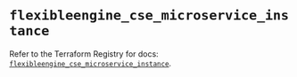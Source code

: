 # `flexibleengine_cse_microservice_instance`

Refer to the Terraform Registry for docs: [`flexibleengine_cse_microservice_instance`](https://registry.terraform.io/providers/flexibleenginecloud/flexibleengine/1.46.0/docs/resources/cse_microservice_instance).
